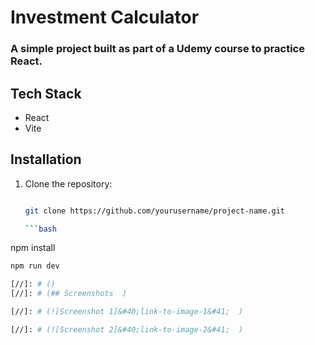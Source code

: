 # Investment Calculator

### A simple project built as part of a Udemy course to practice React. 

[//]: # (## Features)

[//]: # (- ✅ Feature 1)

[//]: # (- ✅ Feature 2)

[//]: # (- ✅ Feature 3  )

## Tech Stack
- React
- Vite


## Installation


1. Clone the repository:

   ```bash

   git clone https://github.com/yourusername/project-name.git

   ```bash
npm install

   ```bash
npm run dev

[//]: # ()
[//]: # (## Screenshots  )

[//]: # (![Screenshot 1]&#40;link-to-image-1&#41;  )

[//]: # (![Screenshot 2]&#40;link-to-image-2&#41;  )